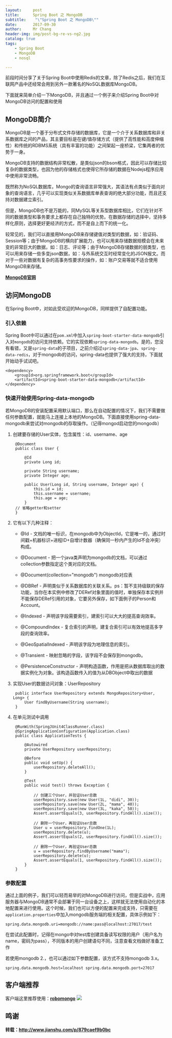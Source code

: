 ```yaml
---
layout:     post
title:     	Spring Boot 之 MongoDB
subtitle:    "\"Spring Boot 之 MongoDB\""
date:       2017-09-30
author:     Mr Chang
header-img: img/post-bg-re-vs-ng2.jpg
catalog: true
tags:
    - Spring Boot
    - MongoDB
    - nosql

---
```


前段时间分享了关于Spring Boot中使用Redis的文章，除了Redis之后，我们在互联网产品中还经常会用到另外一款著名的NoSQL数据库MongoDB。

下面就来简单介绍一下MongoDB，并且通过一个例子来介绍Spring Boot中对MongoDB访问的配置和使用

## MongoDB简介

MongoDB是一个基于分布式文件存储的数据库，它是一个介于关系数据库和非关系数据库之间的产品，其主要目标是在键/值存储方式（提供了高性能和高度伸缩性）和传统的RDBMS系统（具有丰富的功能）之间架起一座桥梁，它集两者的优势于一身。

MongoDB支持的数据结构非常松散，是类似json的bson格式，因此可以存储比较复杂的数据类型，也因为他的存储格式也使得它所存储的数据在Nodejs程序应用中使用非常流畅。

既然称为NoSQL数据库，Mongo的查询语言非常强大，其语法有点类似于面向对象的查询语言，几乎可以实现类似关系数据库单表查询的绝大部分功能，而且还支持对数据建立索引。

但是，MongoDB也不是万能的，同MySQL等关系型数据库相比，它们在针对不同的数据类型和事务要求上都存在自己独特的优势。在数据存储的选择中，坚持多样化原则，选择更好更经济的方式，而不是自上而下的统一化。

较常见的，我们可以直接用MongoDB来存储键值对类型的数据，如：验证码、Session等；由于MongoDB的横向扩展能力，也可以用来存储数据规模会在未来变的非常巨大的数据，如：日志、评论等；由于MongoDB存储数据的弱类型，也可以用来存储一些多变json数据，如：与外系统交互时经常变化的JSON报文。而对于一些对数据有复杂的高事务性要求的操作，如：账户交易等就不适合使用MongoDB来存储。

**[MongoDB官网](https://www.mongodb.com/)**

## 访问MongoDB

在Spring Boot中，对如此受欢迎的MongoDB，同样提供了自配置功能。
### 引入依赖
Spring Boot中可以通过在`pom.xml`中加入`spring-boot-starter-data-mongodb`引入对`mongodb`的访问支持依赖。它的实现依赖`spring-data-mongodb`。是的，您没有看错，又是`spring-data`的子项目，之前介绍过`spring-data-jpa`、`spring-data-redis`，对于mongodb的访问，spring-data也提供了强大的支持，下面就开始动手试试吧。

	<dependency>
	    <groupId>org.springframework.boot</groupId>
	    <artifactId>spring-boot-starter-data-mongodb</artifactId>
	</dependency>

### 快速开始使用Spring-data-mongodb
若MongoDB的安装配置采用默认端口，那么在自动配置的情况下，我们不需要做任何参数配置，就能马上连接上本地的MongoDB。下面直接使用spring-data-mongodb来尝试对mongodb的存取操作。（记得mongod启动您的mongodb）

1. 创建要存储的User实体，包含属性：id、username、age
		
		@Document
		public class User {
		
		    @Id
		    private Long id;
		
		    private String username;
		    private Integer age;
		
		    public User(Long id, String username, Integer age) {
		        this.id = id;
		        this.username = username;
		        this.age = age;
		    }
		// 省略getter和setter
		}

2. 它有以下几种注释：

	* @Id - 文档的唯一标识，在mongodb中为ObjectId，它是唯一的，通过时间戳+机器标识+进程ID+自增计数器（确保同一秒内产生的Id不会冲突）构成。
	
	* @Document - 把一个java类声明为mongodb的文档，可以通过collection参数指定这个类对应的文档。
	* @Document(collection="mongodb") mongodb对应表
	
	* @DBRef - 声明类似于关系数据库的关联关系。ps：暂不支持级联的保存功能，当你在本实例中修改了DERef对象里面的值时，单独保存本实例并不能保存DERef引用的对象，它要另外保存，如下面例子的Person和Account。
	
	* @Indexed - 声明该字段需要索引，建索引可以大大的提高查询效率。
	
	* @CompoundIndex - 复合索引的声明，建复合索引可以有效地提高多字段的查询效率。
	
	* @GeoSpatialIndexed - 声明该字段为地理信息的索引。
	
	* @Transient - 映射忽略的字段，该字段不会保存到mongodb。
	
	* @PersistenceConstructor - 声明构造函数，作用是把从数据库取出的数据实例化为对象。该构造函数传入的值为从DBObject中取出的数据

3. 实现User的数据访问对象：UserRepository

		public interface UserRepository extends MongoRepository<User, Long> {
		    User findByUsername(String username);
		}

4. 在单元测试中调用

		@RunWith(SpringJUnit4ClassRunner.class)
		@SpringApplicationConfiguration(Application.class)
		public class ApplicationTests {
		
		    @Autowired
		    private UserRepository userRepository;
		
		    @Before
		    public void setUp() {
		        userRepository.deleteAll();
		    }
		
		    @Test
		    public void test() throws Exception {
		
		        // 创建三个User，并验证User总数
		        userRepository.save(new User(1L, "didi", 30));
		        userRepository.save(new User(2L, "mama", 40));
		        userRepository.save(new User(3L, "kaka", 50));
		        Assert.assertEquals(3, userRepository.findAll().size());
		
		        // 删除一个User，再验证User总数
		        User u = userRepository.findOne(1L);
		        userRepository.delete(u);
		        Assert.assertEquals(2, userRepository.findAll().size());
		
		        // 删除一个User，再验证User总数
		        u = userRepository.findByUsername("mama");
		        userRepository.delete(u);
		        Assert.assertEquals(1, userRepository.findAll().size());
		    }
		}


### 参数配置

通过上面的例子，我们可以轻而易举的对MongoDB进行访问，但是实战中，应用服务器与MongoDB通常不会部署于同一台设备之上，这样就无法使用自动化的本地配置来进行使用。这个时候，我们也可以方便的配置来完成支持，只需要在`application.properties`中加入mongodb服务端的相关配置，具体示例如下：

	spring.data.mongodb.uri=mongodb://name:pass@localhost:27017/test


在尝试此配置时，记得在mongo中对test库创建具备读写权限的用户（用户名为name，密码为pass），不同版本的用户创建语句不同，注意查看文档做好准备工作

若使用mongodb 2.，也可以通过如下参数配置，该方式不支持mongodb 3.x。

	spring.data.mongodb.host=localhost spring.data.mongodb.port=27017
	
## 客户端推荐
客户端这里推荐使用：**[robomongo](https://robomongo.org/)**
	![](http://ovwa7dn9w.bkt.clouddn.com/17-9-27/65682824.jpg)
	
	
## 鸣谢

**转载：http://www.jianshu.com/p/879caef9b0bc**


